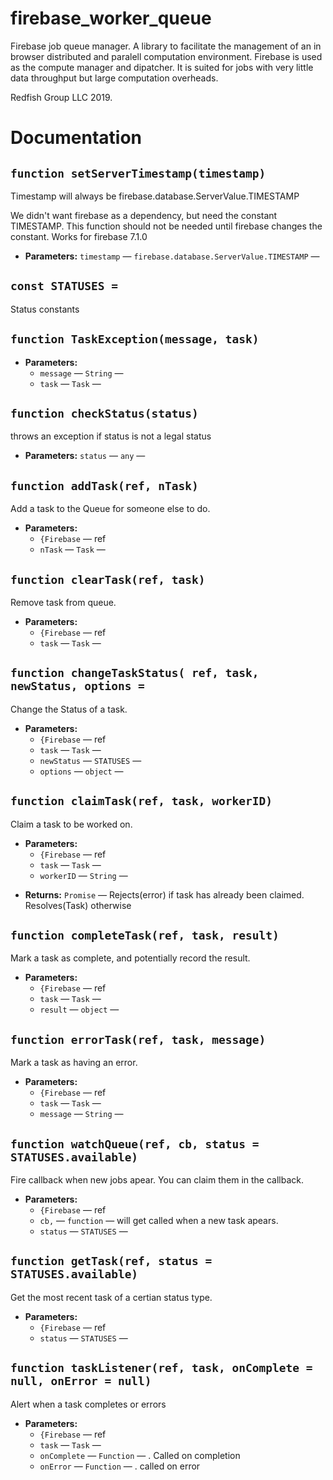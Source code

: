 # firebase_worker_queue

Firebase job queue manager.
A library to facilitate the management of an in browser distributed and paralell computation environment.
Firebase is used as the compute manager and dipatcher.
It is suited for jobs with very little data throughput but large computation overheads.

Redfish Group LLC 2019.


# Documentation

## `function setServerTimestamp(timestamp)`

Timestamp will always be firebase.database.ServerValue.TIMESTAMP

We didn't want firebase as a dependency, but need the constant TIMESTAMP. This function should not be needed until firebase changes the constant. Works for firebase 7.1.0

 * **Parameters:** `timestamp` — `firebase.database.ServerValue.TIMESTAMP` — 

## `const STATUSES =`

Status constants

## `function TaskException(message, task)`

 * **Parameters:**
   * `message` — `String` — 
   * `task` — `Task` — 

## `function checkStatus(status)`

throws an exception if status is not a legal status

 * **Parameters:** `status` — `any` — 

## `function addTask(ref, nTask)`

Add a task to the Queue for someone else to do.

 * **Parameters:**
   * `{Firebase` — ref
   * `nTask` — `Task` — 

## `function clearTask(ref, task)`

Remove task from queue.

 * **Parameters:**
   * `{Firebase` — ref
   * `task` — `Task` — 

## `function changeTaskStatus( ref, task, newStatus, options =`

Change the Status of a task.

 * **Parameters:**
   * `{Firebase` — ref
   * `task` — `Task` — 
   * `newStatus` — `STATUSES` — 
   * `options` — `object` — 

## `function claimTask(ref, task, workerID)`

Claim a task to be worked on.

 * **Parameters:**
   * `{Firebase` — ref
   * `task` — `Task` — 
   * `workerID` — `String` — <p>
 * **Returns:** `Promise` — Rejects(error) if task has already been claimed. Resolves(Task) otherwise

## `function completeTask(ref, task, result)`

Mark a task as complete, and potentially record the result.

 * **Parameters:**
   * `{Firebase` — ref
   * `task` — `Task` — 
   * `result` — `object` — 

## `function errorTask(ref, task, message)`

Mark a task as having an error.

 * **Parameters:**
   * `{Firebase` — ref
   * `task` — `Task` — 
   * `message` — `String` — 

## `function watchQueue(ref, cb, status = STATUSES.available)`

Fire callback when new jobs apear. You can claim them in the callback.

 * **Parameters:**
   * `{Firebase` — ref
   * `cb,` — `function` — will get called when a new task apears.
   * `status` — `STATUSES` — 

## `function getTask(ref, status = STATUSES.available)`

Get the most recent task of a certian status type.

 * **Parameters:**
   * `{Firebase` — ref
   * `status` — `STATUSES` — 

## `function taskListener(ref, task, onComplete = null, onError = null)`

Alert when a task completes or errors

 * **Parameters:**
   * `{Firebase` — ref
   * `task` — `Task` — 
   * `onComplete` — `Function` — . Called on completion
   * `onError` — `Function` — . called on error
